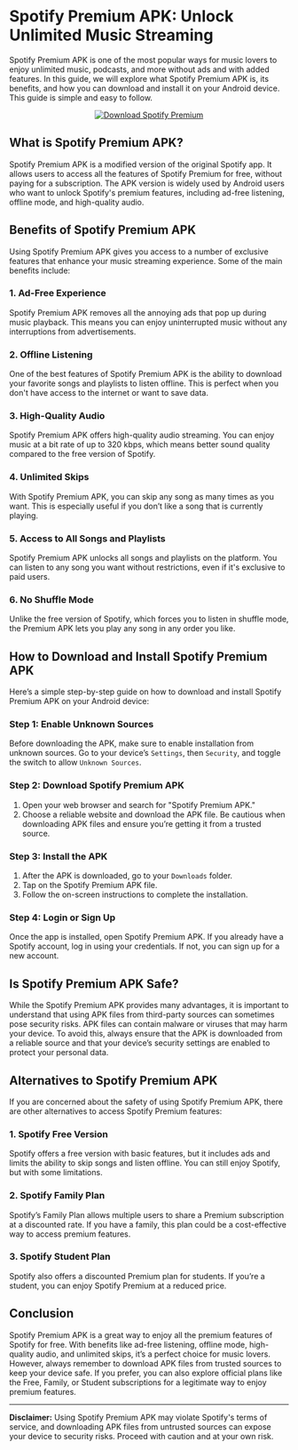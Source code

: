 # Spotify Premium APK: Unlock Unlimited Music Streaming

Spotify Premium APK is one of the most popular ways for music lovers to enjoy unlimited music, podcasts, and more without ads and with added features. In this guide, we will explore what Spotify Premium APK is, its benefits, and how you can download and install it on your Android device. This guide is simple and easy to follow.

<center>
<a href="https://modified-apk-4u.blogspot.com/2025/01/spotify-premium-apk-mod-unlocked.html">
<img src="https://img.shields.io/badge/Download%20Spotify%20Premium-green" alt="Download Spotify Premium" />
</a>
</center>


## What is Spotify Premium APK?

Spotify Premium APK is a modified version of the original Spotify app. It allows users to access all the features of Spotify Premium for free, without paying for a subscription. The APK version is widely used by Android users who want to unlock Spotify's premium features, including ad-free listening, offline mode, and high-quality audio.

## Benefits of Spotify Premium APK

Using Spotify Premium APK gives you access to a number of exclusive features that enhance your music streaming experience. Some of the main benefits include:

### 1. **Ad-Free Experience**
Spotify Premium APK removes all the annoying ads that pop up during music playback. This means you can enjoy uninterrupted music without any interruptions from advertisements.

### 2. **Offline Listening**
One of the best features of Spotify Premium APK is the ability to download your favorite songs and playlists to listen offline. This is perfect when you don't have access to the internet or want to save data.

### 3. **High-Quality Audio**
Spotify Premium APK offers high-quality audio streaming. You can enjoy music at a bit rate of up to 320 kbps, which means better sound quality compared to the free version of Spotify.

### 4. **Unlimited Skips**
With Spotify Premium APK, you can skip any song as many times as you want. This is especially useful if you don’t like a song that is currently playing.

### 5. **Access to All Songs and Playlists**
Spotify Premium APK unlocks all songs and playlists on the platform. You can listen to any song you want without restrictions, even if it's exclusive to paid users.

### 6. **No Shuffle Mode**
Unlike the free version of Spotify, which forces you to listen in shuffle mode, the Premium APK lets you play any song in any order you like.

## How to Download and Install Spotify Premium APK

Here’s a simple step-by-step guide on how to download and install Spotify Premium APK on your Android device:

### Step 1: **Enable Unknown Sources**
Before downloading the APK, make sure to enable installation from unknown sources. Go to your device’s `Settings`, then `Security`, and toggle the switch to allow `Unknown Sources`.

### Step 2: **Download Spotify Premium APK**
1. Open your web browser and search for "Spotify Premium APK."
2. Choose a reliable website and download the APK file. Be cautious when downloading APK files and ensure you’re getting it from a trusted source.

### Step 3: **Install the APK**
1. After the APK is downloaded, go to your `Downloads` folder.
2. Tap on the Spotify Premium APK file.
3. Follow the on-screen instructions to complete the installation.

### Step 4: **Login or Sign Up**
Once the app is installed, open Spotify Premium APK. If you already have a Spotify account, log in using your credentials. If not, you can sign up for a new account.

## Is Spotify Premium APK Safe?

While the Spotify Premium APK provides many advantages, it is important to understand that using APK files from third-party sources can sometimes pose security risks. APK files can contain malware or viruses that may harm your device. To avoid this, always ensure that the APK is downloaded from a reliable source and that your device’s security settings are enabled to protect your personal data.

## Alternatives to Spotify Premium APK

If you are concerned about the safety of using Spotify Premium APK, there are other alternatives to access Spotify Premium features:

### 1. **Spotify Free Version**
Spotify offers a free version with basic features, but it includes ads and limits the ability to skip songs and listen offline. You can still enjoy Spotify, but with some limitations.

### 2. **Spotify Family Plan**
Spotify’s Family Plan allows multiple users to share a Premium subscription at a discounted rate. If you have a family, this plan could be a cost-effective way to access premium features.

### 3. **Spotify Student Plan**
Spotify also offers a discounted Premium plan for students. If you’re a student, you can enjoy Spotify Premium at a reduced price.

## Conclusion

Spotify Premium APK is a great way to enjoy all the premium features of Spotify for free. With benefits like ad-free listening, offline mode, high-quality audio, and unlimited skips, it’s a perfect choice for music lovers. However, always remember to download APK files from trusted sources to keep your device safe. If you prefer, you can also explore official plans like the Free, Family, or Student subscriptions for a legitimate way to enjoy premium features.

---

**Disclaimer:** Using Spotify Premium APK may violate Spotify's terms of service, and downloading APK files from untrusted sources can expose your device to security risks. Proceed with caution and at your own risk.
